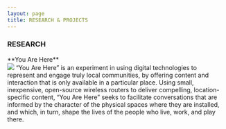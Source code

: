 ```yaml
---
layout: page
title: RESEARCH & PROJECTS
---
```


### RESEARCH
<div>
**You Are Here**<br/>  
<img src="../images/DeviceWeb-300x213.jpg" float="left" />
“You Are Here” is an experiment in using digital technologies to represent and engage truly local communities, by offering content and interaction that is only available in a particular place. Using small, inexpensive, open-source wireless routers to deliver compelling, location-specific content, “You Are Here” seeks to facilitate conversations that are informed by the character of the physical spaces where they are installed, and which, in turn, shape the lives of the people who live, work, and play there. </div>



